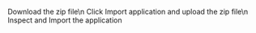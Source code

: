 Download the zip file\n
Click Import application and upload the zip file\n
Inspect and Import the application
